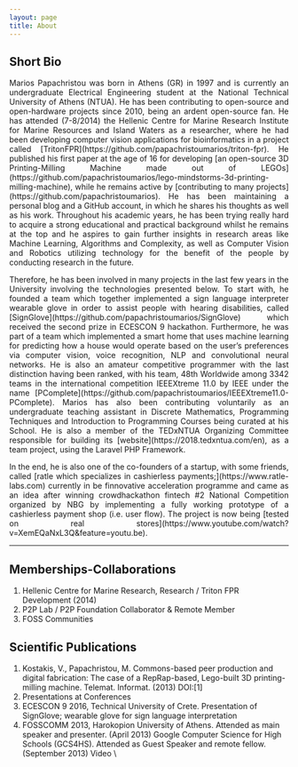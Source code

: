 ```yaml
---
layout: page
title: About
---
```


## Short Bio

<p align="justify" >
Marios Papachristou was born in Athens (GR) in 1997 and is currently an undergraduate Electrical Engineering student at the National Technical University of Athens (NTUA). He has been contributing to open-source and open-hardware projects since 2010, being an ardent open-source fan. He has attended (7-8/2014) the Hellenic Centre for Marine Research Institute for Marine Resources and Island Waters as a researcher, where he had been developing computer vision applications for bioinformatics in a project called [TritonFPR](https://github.com/papachristoumarios/triton-fpr). He published his first paper at the age of 16 for developing [an open-source 3D Printing-Milling Machine made out of LEGOs](https://github.com/papachristoumarios/lego-mindstorms-3d-printing-milling-machine), while he remains active by [contributing to many projects](https://github.com/papachristoumarios). He has been maintaining a personal blog and a GitHub account, in which he shares his thoughts as well as his work. Throughout his academic years, he has been trying really hard to acquire a strong educational and practical background whilst he remains at the top and he aspires to gain further insights in research areas like Machine Learning, Algorithms and Complexity, as well as Computer Vision and Robotics utilizing technology for the benefit of the people by conducting research in the future.
</p>

<p align="justify">
Therefore, he has been involved in many projects in the last few years in the University  involving the technologies presented below. To start with, he founded a team which together implemented a sign language interpreter wearable glove in order to assist people with hearing disabilities, called [SignGlove](https://github.com/papachristoumarios/SignGlove) which received the second prize in ECESCON 9 hackathon. Furthermore, he was part of a team which implemented a smart home that uses machine learning for predicting how a house would operate based on the user’s preferences via computer vision, voice recognition, NLP and convolutional neural networks. He is also an amateur competitive programmer with the last distinction having been ranked, with his team, 48th Worldwide among 3342 teams in the international competition IEEEXtreme 11.0 by IEEE under the name [PComplete](https://github.com/papachristoumarios/IEEEXtreme11.0-PComplete).  
Marios has also been contributing voluntarily as an undergraduate teaching assistant in Discrete Mathematics, Programming Techniques and Introduction to Programming Courses being curated at his School. He is also a member of the TEDxNTUA Organizing Committee responsible for building its [website](https://2018.tedxntua.com/en), as a team project, using the Laravel PHP Framework.
</p>

<p align="justify">
In the end, he is also one of the co-founders of a startup, with some friends, called [ratle which specializes in cashierless payments;](https://www.ratle-labs.com) currently in be finnovative acceleration programme and came as an idea after winning crowdhackathon fintech #2 National Competition organized by NBG by implementing a fully working prototype of a cashierless payment shop  (i.e. user flow). The project is now being [tested on real stores](https://www.youtube.com/watch?v=XemEQaNxL3Q&feature=youtu.be).  
</p>

---

## Memberships-Collaborations
 1. Hellenic Centre for Marine Research, Research / Triton FPR Development (2014)
 2. P2P Lab / P2P Foundation Collaborator & Remote Member
 3. FOSS Communities


## Scientific Publications
 1. Kostakis, V., Papachristou, M. Commons-based peer production and digital fabrication: The case of a RepRap-based, Lego-built 3D printing-milling machine. Telemat. Informat. (2013) DOI:[1]
 2. Presentations at Conferences
 3. ECESCON 9 2016, Technical University of Crete. Presentation of SignGlove; wearable glove for sign language interpretation
 4. FOSSCOMM 2013, Harokopion University of Athens. Attended as main speaker and presenter. (April 2013)
Google Computer Science for High Schools (GCS4HS). Attended as Guest Speaker and remote fellow. (September 2013) Video
\
